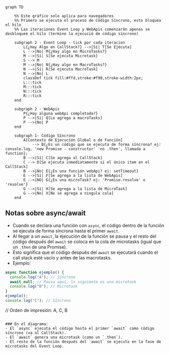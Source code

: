 ```mermaid

graph TD

    %% Este gráfico solo aplica para navegadores
    %% Primero se ejecuta el proceso de Código Síncrono, esto bloquea el hilo
    %% Las iteraciones Event Loop y WebApis comenzarán apenas se desbloqueé el hilo (termine la ejecució de código síncrono)

    subgraph 2 - Event Loop - tick por cada iteracion
        L{¿Hay Algo en CallStack?} -->|Sí| T[Se Ejecuta]
        L -->|No| M{¿Hay algo en MicroTasks?}
        M -->|Sí| S[Se ejecuta Microtask]
        S --> M
        M -->|No| N{¿Hay algo en MacroTasks?}
        N -->|Sí| R[Se ejecuta MacroTask]
        N -->|No| L
        classDef tick fill:#ffd,stroke:#f90,stroke-width:2px;
        L:::tick
        M:::tick
        N:::tick
        R:::tick
    end

    subgraph 2 - WebApis
        P{¿Hay alguna webApi completada?}
        P -->|Sí| Q[Lo agrega a macroTasks]
        P -->|No| P
    end

    subgraph 1- Código Síncrono
        A[Contexto de Ejecución Global o de Función]
            --> B{¿Es un código que se ejecuta de forma síncrona? ej: console.log, 'new Promise - constructor' 'no .then', llamada a function};
        B -->|Sí| C[Se agrega al CallStack]
        C --> D[Se ejecuta inmediatamente si el único item en el CallStack]
        B -->|No| E{¿Es una función webApi? ej: setTimeout}
        E -->|Sí| F[Se agrega a la lista de WebApis]
        E -->|NO| G{¿Es una microTask? ej: 'Promise.resolve' o 'resolve'}
        G -->|Sí| H[Se agrega a la lista de MicroTask]
        G -->|No| X[No se agrega a ningula cola]
    end
```

## Notas sobre async/await

- Cuando se declara una función con `async`, el código dentro de la función se ejecuta de forma síncrona hasta el primer `await`.
- Al llegar a un `await`, la ejecución de la función se pausa y el resto del código después del `await` se coloca en la cola de microtasks (igual que un `.then` de una Promise).
- Esto significa que el código después del `await` se ejecutará cuando el call stack esté vacío y antes de las macrotasks.
- Ejemplo:

```js
async function ejemplo() {
  console.log("A"); // Síncrono
  await null; // Pausa aquí, lo siguiente es una microtask
  console.log("B"); // Microtask
}
ejemplo();
console.log("C"); // Síncrono
```

// Orden de impresión: A, C, B

```

### En el diagrama:
- El `async` ejecuta el código hasta el primer `await` como código síncrono (va al CallStack).
- El `await` genera una microtask (como un `.then`).
- El resto de la función después del `await` se ejecuta en la fase de microtasks del Event Loop.
```
